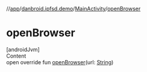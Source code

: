 //[app](../../index.md)/[danbroid.ipfsd.demo](../index.md)/[MainActivity](index.md)/[openBrowser](open-browser.md)



# openBrowser  
[androidJvm]  
Content  
open override fun [openBrowser](open-browser.md)(url: [String](https://kotlinlang.org/api/latest/jvm/stdlib/kotlin/-string/index.html))  



